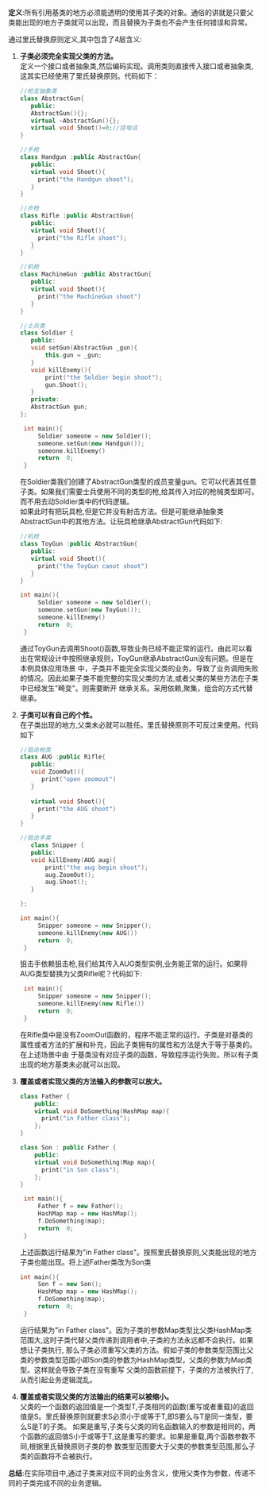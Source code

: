 **定义**:所有引用基类的地方必须能透明的使用其子类的对象。通俗的讲就是只要父类能出现的地方子类就可以出现，而且替换为子类也不会产生任何错误和异常。

通过里氏替换原则定义,其中包含了4层含义:  
1. **子类必须完全实现父类的方法。**  
   定义一个接口或者抽象类,然后编码实现。调用类则直接传入接口或者抽象类,这其实已经使用了里氏替换原则。代码如下：
   ```cpp
   //枪支抽象类
   class AbstractGun{
      public:
      AbstractGun(){};
      virtual ~AbstractGun(){}; 
      virtual void Shoot()=0;//挂电话 
   }
   
   //手枪
   class Handgun :public AbstractGun{
      public:
      virtual void Shoot(){
        print("the Handgun shoot");
      }
   }
   
   //步枪
   class Rifle :public AbstractGun{
      public:
      virtual void Shoot(){
        print("the Rifle shoot");
      }
   }
   
   //机枪
   class MachineGun :public AbstractGun{
      public:
      virtual void Shoot(){
        print("the MachineGun shoot")
      }
   }
   
   //士兵类
   class Soldier {
      public:
      void setGun(AbstractGun _gun){
          this.gun = _gun;
      }
      void killEnemy(){
          print("the Soldier begin shoot");
          gun.Shoot();
      }
      private:
      AbstractGun gun;
   };
   
    int main(){
        Soldier someone = new Soldier();
        someone.setGun(new Handgun());
        someone.killEnemy()
        return  0;
    }
   ```  
   在Soldier类我们创建了AbstractGun类型的成员变量gun。它可以代表其任意子类。如果我们需要士兵使用不同的类型的枪,给其传入对应的枪械类型即可。
   而不用去动Soldier类中的代码逻辑。  
   如果此时有把玩具枪,但是它并没有射击方法。但是可能继承抽象类AbstractGun中的其他方法。让玩具枪继承AbstractGun代码如下:
   ```cpp
   //机枪
   class ToyGun :public AbstractGun{
      public:
      virtual void Shoot(){
        print("the ToyGun canot shoot")
      }
   }
   
   int main(){
        Soldier someone = new Soldier();
        someone.setGun(new ToyGun());
        someone.killEnemy()
        return  0;
    }
   ```
   通过ToyGun去调用Shoot()函数,导致业务已经不能正常的运行。由此可以看出在常规设计中按照继承规则，ToyGun继承AbstractGun没有问题。但是在本例具体应用场景
   中，子类并不能完全实现父类的业务。导致了业务调用失败的情况。因此如果子类不能完整的实现父类的方法,或者父类的某些方法在子类中已经发生"畸变"。则需要断开
   继承关系。采用依赖,聚集，组合的方式代替继承。
   
2. **子类可以有自己的个性。**  
   在子类出现的地方,父类未必就可以胜任。里氏替换原则不可反过来使用。代码如下
   ```cpp
   //狙击枪类
   class AUG :public Rifle{
      public:
      void ZoomOut(){
         print("open zoomout")
      }
      
      virtual void Shoot(){
        print("the AUG shoot")
      }
   }
   
   //狙击手类
      class Snipper {
      public:
      void killEnemy(AUG aug){
          print("the aug begin shoot");
          aug.ZoomOut();
          aug.Shoot();
      }

   };
   
   int main(){
        Snipper someone = new Snipper();
        someone.killEnemy(new AUG())
        return  0;
    }
   
   ```
   狙击手依赖狙击枪,我们给其传入AUG类型实例,业务能正常的运行。如果将AUG类型替换为父类Rifle呢？代码如下:
   ```cpp
    int main(){
        Snipper someone = new Snipper();
        someone.killEnemy(new Rifle())
        return  0;
    }
   ```
   在Rifle类中是没有ZoomOut函数的，程序不能正常的运行。子类是对基类的属性或者方法的扩展和补充，因此子类拥有的属性和方法是大于等于基类的。在上述场景中由
   于基类没有对应子类的函数，导致程序运行失败。所以有子类出现的地方基类未必就可以出现。
   
3. **覆盖或者实现父类的方法输入的参数可以放大。**  
   ```cpp
   class Father {
       public:
       virtual void DoSomething(HashMap map){
         print("in Father class");
       };
   }
   
   class Son : public Father {
       public:
       virtual void DoSomething(Map map){
         print("in Son class");
       };
   }
   
    int main(){
        Father f = new Father();
        HashMap map = new HashMap();
        f.DoSomething(map);
        return  0;
    }
   ```
   上述函数运行结果为"in Father class"。按照里氏替换原则,父类能出现的地方子类也能出现。将上述Father类改为Son类
   ```cpp
   int main(){
        Son f = new Son();
        HashMap map = new HashMap();
        f.DoSomething(map);
        return  0;
    }
   ```
   运行结果为"in Father class"。因为子类的参数Map类型比父类HashMap类范围大,这时子类代替父类传递到调用者中,子类的方法永远都不会执行。如果想让子类执行,    那么子类必须重写父类的方法。假如子类的参数类型范围比父类的参数类型范围小即Son类的参数为HashMap类型，父类的参数为Map类型。这样就会导致子类在没有重写
   父类的函数前提下，子类的方法被执行了,从而引起业务逻辑混乱。
   
4. **覆盖或者实现父类的方法输出的结果可以被缩小。**   
   父类的一个函数的返回值是一个类型T,子类相同的函数(重写或者重载)的返回值是S。里氏替换原则就要求S必须小于或等于T,即S要么与T是同一类型，要么S是T的子类。
   如果是重写,子类与父类的同名函数输入的参数是相同的，两个函数的返回值S小于或等于T,这是重写的要求。如果是重载,两个函数参数不同,根据里氏替换原则子类的参    数类型范围要大于父类的参数类型范围,那么子类的函数将不会被执行。
   
**总结**:在实际项目中,通过子类来对应不同的业务含义，使用父类作为参数，传递不同的子类完成不同的业务逻辑。   
   

